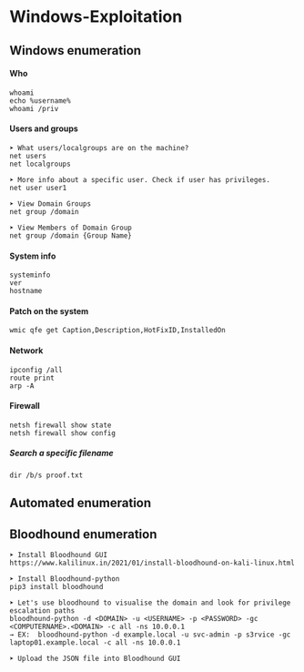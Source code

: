 # Windows-Exploitation

## Windows enumeration

#### Who
```
whoami
echo %username%
whoami /priv
```

#### Users and groups
```
➤ What users/localgroups are on the machine?
net users
net localgroups

➤ More info about a specific user. Check if user has privileges.
net user user1

➤ View Domain Groups
net group /domain

➤ View Members of Domain Group
net group /domain {Group Name}
```

#### System info
```
systeminfo
ver
hostname
```

#### Patch on the system
```
wmic qfe get Caption,Description,HotFixID,InstalledOn
```

#### Network
```
ipconfig /all
route print
arp -A
```

#### Firewall
```
netsh firewall show state
netsh firewall show config
```

##### Search a specific filename
```
dir /b/s proof.txt
```

## Automated enumeration


## Bloodhound enumeration
```
➤ Install Bloodhound GUI
https://www.kalilinux.in/2021/01/install-bloodhound-on-kali-linux.html

➤ Install Bloodhound-python
pip3 install bloodhound

➤ Let's use bloodhound to visualise the domain and look for privilege escalation paths
bloodhound-python -d <DOMAIN> -u <USERNAME> -p <PASSWORD> -gc <COMPUTERNAME>.<DOMAIN> -c all -ns 10.0.0.1
→ EX:  bloodhound-python -d example.local -u svc-admin -p s3rvice -gc laptop01.example.local -c all -ns 10.0.0.1

➤ Upload the JSON file into Bloodhound GUI

```
